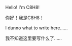 Hello! I'm C8H8!

你好！我是C8H8！

I dunno what to write here……

我不知道这里要写什么了……
<!---
C8H8-Styrene/C8H8-Styrene is a ✨ special ✨ repository because its `README.md` (this file) appears on your GitHub profile.
You can click the Preview link to take a look at your changes.
--->
